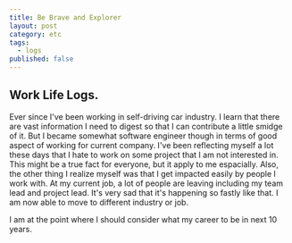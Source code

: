 ```yaml
---
title: Be Brave and Explorer
layout: post
category: etc
tags:
  - logs
published: false
---
```


## Work Life Logs.

Ever since I've been working in self-driving car industry. I learn that there are vast information I need to digest so that I can contribute a little smidge of it. But I became somewhat software engineer though in terms of good aspect of working for current company. I've been reflecting myself a lot these days that I hate to work on some project that I am not interested in. This might be a true fact for everyone, but it apply to me espacially. Also, the other thing I realize myself was that I get impacted easily by people I work with. At my current job, a lot of people are leaving including my team lead and project lead. It's very sad that it's happening so fastly like that. I am now able to move to different industry or job. 

I am at the point where I should consider what my career to be in next 10 years. 